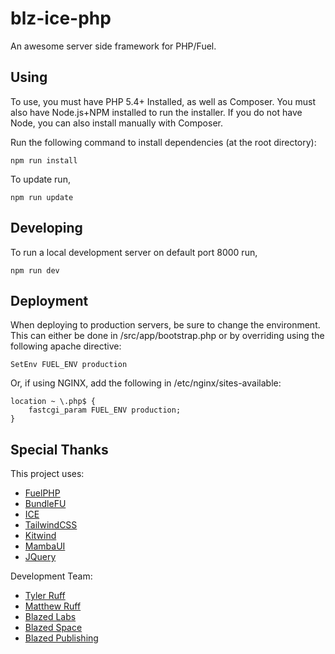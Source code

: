 # blz-ice-php
An awesome server side framework for PHP/Fuel.

## Using
To use, you must have PHP 5.4+ Installed, as well as Composer.
You must also have Node.js+NPM installed to run the installer. If you do not have Node, you can also install manually with Composer.

Run the following command to install dependencies (at the root directory):
```shell
npm run install
```

To update run,

```shell
npm run update
```

## Developing
To run a local development server on default port 8000 run,

```shell
npm run dev
```

## Deployment
When deploying to production servers, be sure to change the environment. This can either be done in /src/app/bootstrap.php or by overriding using the following apache directive:

```
SetEnv FUEL_ENV production
```

Or, if using NGINX, add the following in /etc/nginx/sites-available:

```
location ~ \.php$ {
    fastcgi_param FUEL_ENV production;
}
```

## Special Thanks
This project uses:
- [FuelPHP](https://fuelphp.com/)
- [BundleFU](https://github.com/dotsunited/BundleFu)
- [ICE](https://github.com/blazed-space/ice)
- [TailwindCSS](https://tailwindcss.com/)
- [Kitwind](https://kitwind.io/products/kometa/)
- [MambaUI](https://mambaui.com/)
- [JQuery](https://jquery.com/)

Development Team:
- [Tyler Ruff](https://github.com/tyler-ruff)
- [Matthew Ruff](https://github.com/matt-ruff)
- [Blazed Labs](https://github.com/blazed-labs)
- [Blazed Space](https://github.com/blazed-space)
- [Blazed Publishing](https://github.com/blazed-xyz)
